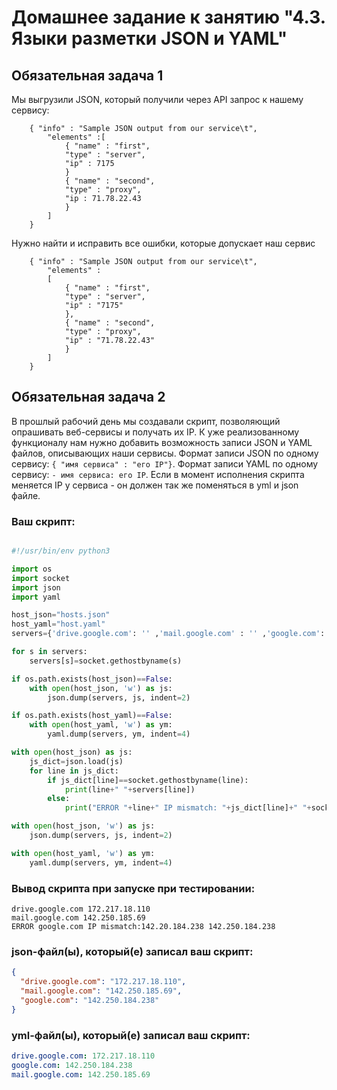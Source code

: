 # Домашнее задание к занятию "4.3. Языки разметки JSON и YAML"


## Обязательная задача 1
Мы выгрузили JSON, который получили через API запрос к нашему сервису:
```
    { "info" : "Sample JSON output from our service\t",
        "elements" :[
            { "name" : "first",
            "type" : "server",
            "ip" : 7175 
            }
            { "name" : "second",
            "type" : "proxy",
            "ip : 71.78.22.43
            }
        ]
    }
```
  Нужно найти и исправить все ошибки, которые допускает наш сервис

```
    { "info" : "Sample JSON output from our service\t",
        "elements" :
        [
            { "name" : "first",
            "type" : "server",
            "ip" : "7175"
            },
            { "name" : "second",
            "type" : "proxy",
            "ip" : "71.78.22.43"
            }
        ]
    }
```

## Обязательная задача 2
В прошлый рабочий день мы создавали скрипт, позволяющий опрашивать веб-сервисы и получать их IP. К уже реализованному функционалу нам нужно добавить возможность записи JSON и YAML файлов, описывающих наши сервисы. Формат записи JSON по одному сервису: `{ "имя сервиса" : "его IP"}`. Формат записи YAML по одному сервису: `- имя сервиса: его IP`. Если в момент исполнения скрипта меняется IP у сервиса - он должен так же поменяться в yml и json файле.

### Ваш скрипт:
```python

#!/usr/bin/env python3

import os
import socket
import json
import yaml

host_json="hosts.json"
host_yaml="host.yaml"
servers={'drive.google.com': '' ,'mail.google.com' : '' ,'google.com': ''}

for s in servers:
    servers[s]=socket.gethostbyname(s)

if os.path.exists(host_json)==False:
    with open(host_json, 'w') as js:
        json.dump(servers, js, indent=2)

if os.path.exists(host_yaml)==False:
    with open(host_yaml, 'w') as ym:
        yaml.dump(servers, ym, indent=4)

with open(host_json) as js:
    js_dict=json.load(js)
    for line in js_dict:
        if js_dict[line]==socket.gethostbyname(line):
            print(line+" "+servers[line])
        else:
            print("ERROR "+line+" IP mismatch: "+js_dict[line]+" "+socket.gethostbyname(line))

with open(host_json, 'w') as js:
    json.dump(servers, js, indent=2)

with open(host_yaml, 'w') as ym:
    yaml.dump(servers, ym, indent=4)


```

### Вывод скрипта при запуске при тестировании:
```
drive.google.com 172.217.18.110
mail.google.com 142.250.185.69
ERROR google.com IP mismatch:142.20.184.238 142.250.184.238
```

### json-файл(ы), который(е) записал ваш скрипт:
```json
{
  "drive.google.com": "172.217.18.110",
  "mail.google.com": "142.250.185.69",
  "google.com": "142.250.184.238"
}


```

### yml-файл(ы), который(е) записал ваш скрипт:
```yaml
drive.google.com: 172.217.18.110
google.com: 142.250.184.238
mail.google.com: 142.250.185.69

```
